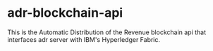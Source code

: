 # adr-blockchain-api
This is the Automatic Distribution of the Revenue blockchain api that interfaces adr server with IBM's Hyperledger Fabric. 
